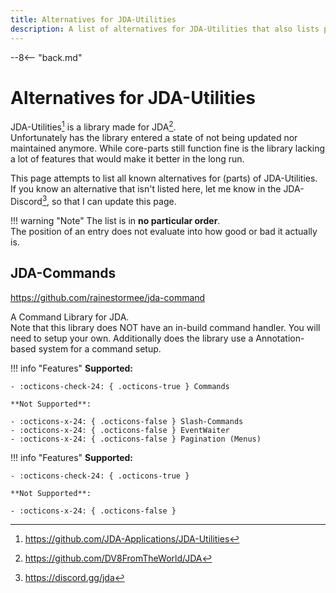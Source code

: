 ```yaml
---
title: Alternatives for JDA-Utilities
description: A list of alternatives for JDA-Utilities that also lists pros and cons
---
```


--8<-- "back.md"

[^1]: https://github.com/JDA-Applications/JDA-Utilities
[^2]: https://github.com/DV8FromTheWorld/JDA
[^3]: https://discord.gg/jda

# Alternatives for JDA-Utilities
JDA-Utilities[^1] is a library made for JDA[^2].  
Unfortunately has the library entered a state of not being updated nor maintained anymore. While core-parts still function fine is the library lacking a lot of features that would make it better in the long run.

This page attempts to list all known alternatives for (parts) of JDA-Utilities.  
If you know an alternative that isn't listed here, let me know in the JDA-Discord[^3], so that I can update this page.

!!! warning "Note"
    The list is in **no particular order**.  
    The position of an entry does not evaluate into how good or bad it actually is.

## JDA-Commands
https://github.com/rainestormee/jda-command

A Command Library for JDA.  
Note that this library does NOT have an in-build command handler. You will need to setup your own. Additionally does the library use a Annotation-based system for a command setup.

!!! info "Features"
    **Supported:**
    
    - :octicons-check-24: { .octicons-true } Commands
    
    **Not Supported**:
    
    - :octicons-x-24: { .octicons-false } Slash-Commands
    - :octicons-x-24: { .octicons-false } EventWaiter
    - :octicons-x-24: { .octicons-false } Pagination (Menus)




!!! info "Features"
    **Supported:**
    
    - :octicons-check-24: { .octicons-true } 
    
    **Not Supported**:
    
    - :octicons-x-24: { .octicons-false } 

